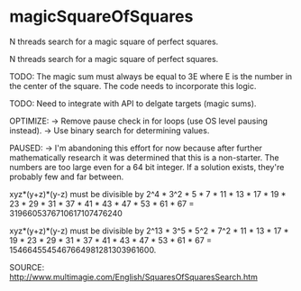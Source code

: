 # magicSquareOfSquares
N threads search for a magic square of perfect squares. 

N threads search for a magic square of perfect squares.

TODO: The magic sum must always be equal to 3E where E is the number in the center of the square. The code needs to incorporate this logic.

TODO: Need to integrate with API to delgate targets (magic sums).

OPTIMIZE: -> Remove pause check in for loops (use OS level pausing instead). -> Use binary search for determining values.

PAUSED: -> I'm abandoning this effort for now because after further mathematically research it was determined that this is a non-starter. The numbers are too large even for a 64 bit integer. If a solution exists, they're probably few and far between.

xyz*(y+z)*(y-z) must be divisible by 2^4 * 3^2 * 5 * 7 * 11 * 13 * 17 * 19 * 23 * 29 * 31 * 37 * 41 * 43 * 47 * 53 * 61 * 67 = 3196605376710617107476240

xyz*(y+z)*(y-z) must be divisible by 2^13 * 3^5 * 5^2 * 7^2 * 11 * 13 * 17 * 19 * 23 * 29 * 31 * 37 * 41 * 43 * 47 * 53 * 61 * 67 = 1546645545467664981281303961600.

SOURCE: http://www.multimagie.com/English/SquaresOfSquaresSearch.htm
